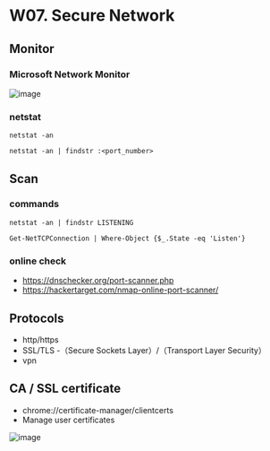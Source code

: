 
# W07. Secure Network 

## Monitor 

### Microsoft Network Monitor
  ![image](https://github.com/user-attachments/assets/deb336bf-c038-4b14-90f9-e040c8a15626)

### netstat
```
netstat -an

netstat -an | findstr :<port_number>

```


## Scan 

### commands 
```
netstat -an | findstr LISTENING

Get-NetTCPConnection | Where-Object {$_.State -eq 'Listen'}

```

### online check
- https://dnschecker.org/port-scanner.php
- https://hackertarget.com/nmap-online-port-scanner/

## Protocols
- http/https
- SSL/TLS  -（Secure Sockets Layer）/（Transport Layer Security）
- vpn

## CA / SSL certificate

- chrome://certificate-manager/clientcerts
- Manage user certificates

![image](https://github.com/user-attachments/assets/45f3ddc0-2d3a-41a7-aaeb-9672cc13495c)

